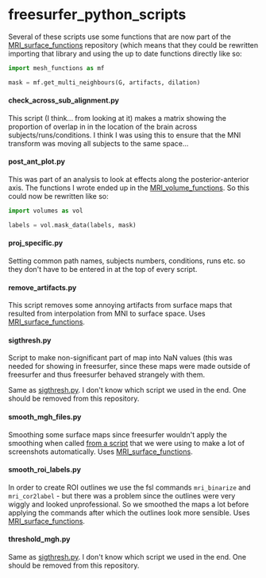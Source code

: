# freesurfer_python_scripts

Several of these scripts use some functions that are now part of the
[MRI_surface_functions](https://github.com/Goffaux-Lab/MRI_surface_functions)
repository (which means that they could be rewritten importing that library and
using the up to date functions directly like so:

```python
import mesh_functions as mf

mask = mf.get_multi_neighbours(G, artifacts, dilation)
```

#### check_across_sub_alignment.py
This script (I think... from looking at it) makes a matrix showing the
proportion of overlap in in the location of the brain across
subjects/runs/conditions. I think I was using this to ensure that the MNI
transform was moving all subjects to the same space...

#### post_ant_plot.py
This was part of an analysis to look at effects along the posterior-anterior
axis. The functions I wrote ended up in the
[MRI_volume_functions](https://github.com/Goffaux-Lab/MRI_volume_functions).
So this could now be rewritten like so: 

```python
import volumes as vol

labels = vol.mask_data(labels, mask)
```

#### proj_specific.py
Setting common path names, subjects numbers, conditions, runs etc. so they
don't have to be entered in at the top of every script.

#### remove_artifacts.py
This script removes some annoying artifacts from surface maps that resulted
from interpolation from MNI to surface space. 
Uses [MRI_surface_functions](https://github.com/Goffaux-Lab/MRI_surface_functions).

#### sigthresh.py
Script to make non-significant part of map into NaN values (this was needed for
showing in freesurfer, since these maps were made outside of freesurfer and
thus freesurfer behaved strangely with them.

Same as
[sigthresh.py](https://github.com/Goffaux-Lab/freesurfer_python_scripts#sigthreshpy).
I don't know which script we used in the end. One should be removed from this
repository.

#### smooth_mgh_files.py
Smoothing some surface maps since freesurfer wouldn't apply the smoothing when
called [from a script](https://github.com/Goffaux-Lab/freesurfer_bash_scripts/blob/main/screenshots.sh)
that we were using to make a lot of screenshots automatically.
Uses [MRI_surface_functions](https://github.com/Goffaux-Lab/MRI_surface_functions).

#### smooth_roi_labels.py
In order to create ROI outlines we use the fsl commands `mri_binarize` and
`mri_cor2label` - but there was a problem since the outlines were very wiggly
and looked unprofessional. So we smoothed the maps a lot before applying the
commands after which the outlines look more sensible.
Uses [MRI_surface_functions](https://github.com/Goffaux-Lab/MRI_surface_functions).

#### threshold_mgh.py
Same as
[sigthresh.py](https://github.com/Goffaux-Lab/freesurfer_python_scripts#sigthreshpy).
I don't know which script we used in the end. One should be removed from this
repository.

